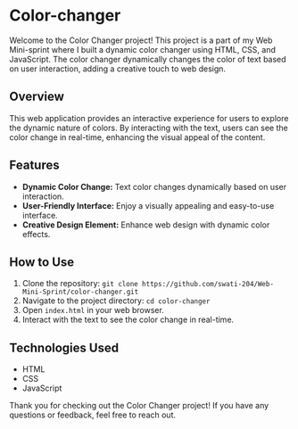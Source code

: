 # Color-changer
Welcome to the Color Changer project! This project is a part of my Web Mini-sprint where I built a dynamic color changer using HTML, CSS, and JavaScript. The color changer dynamically changes the color of text based on user interaction, adding a creative touch to web design.

## Overview

This web application provides an interactive experience for users to explore the dynamic nature of colors. By interacting with the text, users can see the color change in real-time, enhancing the visual appeal of the content.

## Features

- **Dynamic Color Change:** Text color changes dynamically based on user interaction.
- **User-Friendly Interface:** Enjoy a visually appealing and easy-to-use interface.
- **Creative Design Element:** Enhance web design with dynamic color effects.

## How to Use

1. Clone the repository: `git clone https://github.com/swati-204/Web-Mini-Sprint/color-changer.git`
2. Navigate to the project directory: `cd color-changer`
3. Open `index.html` in your web browser.
4. Interact with the text to see the color change in real-time.

## Technologies Used

- HTML
- CSS
- JavaScript

Thank you for checking out the Color Changer project! If you have any questions or feedback, feel free to reach out.
